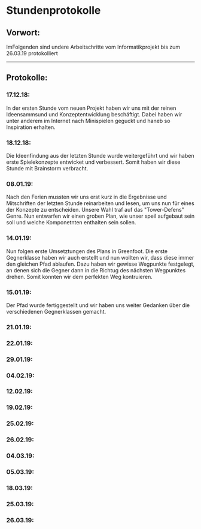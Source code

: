 Stundenprotokolle
=
## Vorwort:
ImFolgenden sind undere Arbeitschritte vom Informatikprojekt bis zum 26.03.19 protokolliert
***
## Protokolle:

### 17.12.18:
In der ersten Stunde vom neuen Projekt haben wir uns mit der reinen Ideensammsund und Konzeptentwicklung beschäftigt.
Dabei haben wir unter anderem im Internet nach Minispielen geguckt und haneb so Inspiration erhalten.

### 18.12.18:
Die  Ideenfindung aus der letzten Stunde wurde weitergeführt und wir haben erste Spielekonzepte entwicket und verbessert.
Somit haben wir diese Stunde mit Brainstorm verbracht.

### 08.01.19:
Nach den Ferien mussten wir uns erst kurz in die Ergebnisse und Mitschriften der letzten Stunde reinarbeiten und lesen, um uns 
nun für eines der Konzepte zu entscheiden. Unsere Wahl traf auf das "Tower-Defens" Genre. Nun entwarfen wir einen groben Plan,
wie unser speil aufgebaut sein soll und welche Komponetnten enthalten sein sollen.

### 14.01.19:
Nun folgen erste Umsetztungen des Plans in Greenfoot. Die erste Gegnerklasse haben wir auch erstellt und nun wollten wir, dass
diese immer den gleichen Pfad ablaufen. Dazu haben wir gewisse Wegpunkte festgelegt, an denen sich die Gegner dann in die Richtug des nächsten Wegpunktes drehen. Somit konnten wir dem perfekten Weg kontruieren.

### 15.01.19:
Der Pfad wurde fertiggestellt und wir haben uns weiter Gedanken über die verschiedenen Gegnerklassen gemacht.

### 21.01.19:

### 22.01.19:

### 29.01.19:

### 04.02.19:

### 12.02.19:

### 19.02.19:

### 25.02.19:

### 26.02.19:

### 04.03.19:

### 05.03.19:

### 18.03.19:

### 25.03.19:

### 26.03.19:
